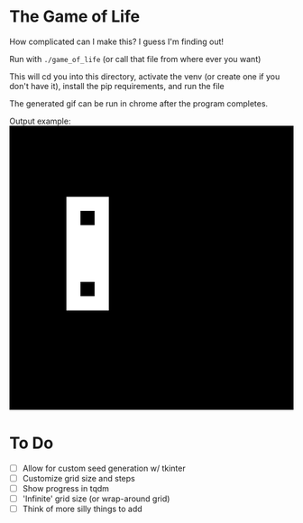 # The Game of Life

How complicated can I make this? I guess I'm finding out!

Run with `./game_of_life` (or call that file from where ever you want)

This will cd you into this directory, activate the venv (or create one if you don't have it), install the pip requirements, and run the file

The generated gif can be run in chrome after the program completes.

Output example:
![](output.gif)

# To Do

- [ ] Allow for custom seed generation w/ tkinter
- [ ] Customize grid size and steps
- [ ] Show progress in tqdm
- [ ] 'Infinite' grid size (or wrap-around grid)
- [ ] Think of more silly things to add
